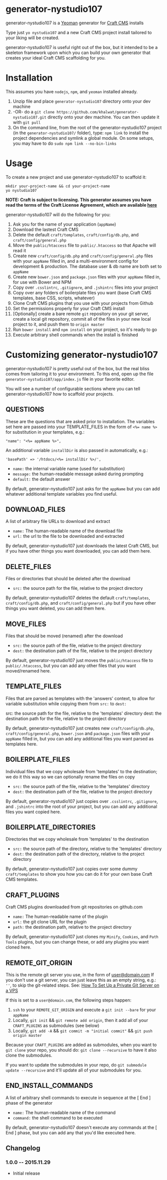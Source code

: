 # generator-nystudio107 

generator-nystudio107 is a [Yeoman](http://yeoman.io) generator for [Craft CMS](http://www.buildwithcraft.com) installs

Type just `yo nystudio107` and a new Craft CMS project install tailored to your liking will be created.

generator-nystudio107 is useful right out of the box, but it intended to be a skeleton framework upon which you can build your own generator that creates your ideal Craft CMS scaffolding for you.

# Installation

This assumes you have `nodejs`, `npm`, and `yeoman` installed already.

1. Unzip file and place `generator-nystudio107` directory onto your dev machine
2.  -OR- do a `git clone https://github.com/khalwat/generator-nystudio107.git` directly onto your dev machine.  You can then update it with `git pull`
3. On the command line, from the root of the generator-nystudio107 project (in the `generator-nystudio107/` folder), type: `npm link` to install the project dependencies and symlink a global module.  On some setups, you may have to do `sudo npm link --no-bin-links`

# Usage

To create a new project and use generator-nystudio107 to scaffold it:

    mkdir your-project-name && cd your-project-name
    yo nystudio107

**NOTE: Craft is subject to licensing. This generator assumes you have read the terms of the Craft License Agreement, which are available [here](http://buildwithcraft.com/license)**

generator-nystudio107 will do the following for you:

1. Ask you for the name of your application (`appName`)
2. Download the lastest Craft CMS
3. Delete the default `craft/templates`, `craft/config/db.php`, and `craft/config/general.php`
4. Move the `public/htaccess` file to `public/.htaccess` so that Apache will read it
5. Create new `craft/config/db.php` and `craft/config/general.php` files with your `appName` filled in, and a multi-environment config for development & production.  The database user & db name are both set to `appName`
6. Create new `bower.json` and `package.json` files with your `appName` filled in, for use with Bower and NPM
7. Copy over `.csslintrc`, `.gitignore`, and `.jshintrc` files into your project
8. Copy over any folders of boilerplate files you want (base Craft CMS templates, base CSS, scripts, whatever)
9. Clone Craft CMS plugins that you use with your projects from Github
10. Set the permissions properly for your Craft CMS install
11. [Optionally] create a bare remote `git` repository on your git server, create a local git repository, commit all of the files in your new local project to it, and push them to `origin master`
12. Run `bower install` and `npm install` on your project, so it's ready to go
13. Execute arbitrary shell commands when the install is finished

# Customizing generator-nystudio107

generator-nystudio107 is pretty useful out of the box, but the real bliss comes from tailoring it to your environment.  To this end, open up the file `generator-nystudio107/app/index.js` file in your favorite editor.

You will see a number of configurable sections where you can tell generator-nystudio107 how to scaffold your projects.

## QUESTIONS

These are the questions that are asked prior to installation.  The variables set here are passed into your TEMPLATE_FILES in the form of `<%= name %>` for substitution in your templates, e.g.:

    "name": "<%= appName %>",

An additional variable `installDir` is also passed in automatically, e.g.:

    'basePath' => '/htdocs/<%= installDir %>/',

* `name:` the internal variable name (used for substitution)
* `message:` the human-readable message asked during prompting
* `default:` the default answer

By default, generator-nystudio107 just asks for the `appName` but you can add whatever additional template variables you find useful.

## DOWNLOAD_FILES

A list of arbitrary file URLs to download and extract

* `name:` The human-readable name of the download file
* `url:` the url to the file to be downloaded and extracted

By default, generator-nystudio107 just downloads the latest Craft CMS, but if you have other things you want downloaded, you can add them here.

## DELETE_FILES

Files or directories that should be deleted after the download

* `src:` the source path for the file, relative to the project directory

By default, generator-nystudio107 deletes the default `craft/templates`, `craft/config/db.php`, and `craft/config/general.php` but if you have other things you want deleted, you can add them here.

## MOVE_FILES

Files that should be moved (renamed) after the download

* `src:` the source path of the file, relative to the project directory
* `dest:` the destination path of the file, relative to the project directory

By default, generator-nystudio107 just moves the `public/htaccess` file to `public/.htaccess`, but you can add any other files that you want moved/renamed here.

## TEMPLATE_FILES

Files that are parsed as templates with the 'answers' context, to allow for variable substitution while copying them from `src:` to `dest:`

src: the source path for the file, relative to the 'templates' directory
dest: the destination path for the file, relative to the project directory

By default, generator-nystudio107 just creates new `craft/config/db.php`, `craft/config/general.php`, `bower.json` and `package.json` files with your `appName` filled in, but you can add any additional files you want parsed as templates here.

## BOILERPLATE_FILES

Individual files that we copy wholesale from 'templates' to the destination; we do it this way so we can optionally rename the files on copy

* `src:` the source path of the file, relative to the 'templates' directory
* `dest:` the destination path of the file, relative to the project directory

By default, generator-nystudio107 just copies over `.csslintrc`, `.gitignore`, and `.jshintrc` into the root of your project, but you can add any additional files you want copied here.

## BOILERPLATE_DIRECTORIES

Directories that we copy wholesale from 'templates' to the destination

* `src:` the source path of the directory, relative to the 'templates' directory
* `dest:` the destination path of the directory, relative to the project directory

By default, generator-nystudio107 just copies over some dummy `craft/templates` to show you how you can do it for your own base Craft CMS templates.

## CRAFT_PLUGINS

Craft CMS plugins downloaded from git repositories on github.com

* `name:` The human-readable name of the plugin
* `url:` the git clone URL for the plugin
* `path:` the destination path, relative to the project directory

By default, generator-nystudio107 just clones my `Minify`, `Cookies`, and `Path Tools` plugins, but you can change these, or add any plugins you want cloned here.

## REMOTE_GIT_ORIGIN

This is the remote git server you use, in the form of user@domain.com  If you don't use a git server, you can just leave this as an empty string, e.g.: `''`, to skip the git-related steps.  See: [How To Set Up a Private Git Server on a VPS](https://www.digitalocean.com/community/tutorials/how-to-set-up-a-private-git-server-on-a-vps)

If this is set to a `user@domain.com`, the following steps happen:

1. `ssh` to your `REMOTE_GIT_ORIGIN` and execute a `git init --bare` for your `appName`
2. Locally, `git init` && `git remote add origin`, then it add all of your `CRAFT_PLUGINS` as submodules (see below)
3. Locally, `git add -A` && `git commit -m "initial commit"` && `git push origin master`

Because your `CRAFT_PLUGINS` are added as submodules, when you want to `git clone` your repo, you should do: `git clone --recursive` to have it also clone the submodules.

If you want to update the submodules in your repo, do `git submodule update --recursive` and it'll update all of your submodules for you.

## END_INSTALL_COMMANDS

A list of arbitrary shell commands to execute in sequence at the [ End ] phase of the generator

* `name:` The human-readable name of the command
* `command:` the shell command to be executed

By default, generator-nystudio107 doesn't execute any commands at the [ End ] phase, but you can add any that you'd like executed here.

## Changelog

### 1.0.0 -- 2015.11.29

* Initial release
